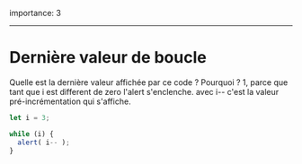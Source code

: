 importance: 3

---

# Dernière valeur de boucle

Quelle est la dernière valeur affichée par ce code ? Pourquoi ?
1, parce que tant que i est different de zero l'alert s'enclenche. avec i-- c'est la valeur pré-incrémentation qui s'affiche. 
```js
let i = 3;

while (i) {
  alert( i-- );
}
```
